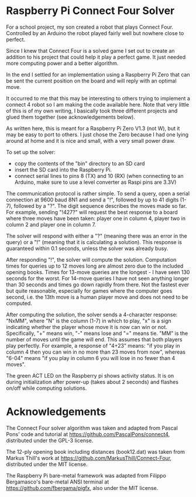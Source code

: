 # Raspberry Pi Connect Four Solver

For a school project, my son created a robot that plays Connect Four.
Controlled by an Arduino the robot played fairly well but nowhere close to perfect.

Since I knew that Connect Four is a solved game I set out to create an
addition to his project that could help it play a perfect game. It just needed
more computing power and a better algorithm.

In the end I settled for an implementation using a Raspberry Pi Zero that
can be sent the current position on the board and will reply with an optimal
move.

It occurred to me that this may be interesting to others trying to implement
a connect 4 robot so I am making the code available here. Note that very little
of this is of my own writing, I basically took three different projects and
glued them together (see acknowledgements below). 

As written here, this is meant for a Raspberry Pi Zero V1.3 (not W), but it
may be easy to port to others. I just chose the Zero because I had one lying 
around at home and it is nice and small, with a very small power draw.

To set up the solver:
- copy the contents of the "bin" directory to an SD card
- insert the SD card into the Raspberry Pi.
- connect serial lines to pins 8 (TX) and 10 (RX)
  (when connecting to an Arduino, make sure to use a level converter as Raspi pins are 3.3V)

The communication protocol is rather simple. To send a query, open a 
serial connection at 9600 baud 8N1 and send a "!", followed by up to 41 
digits (1-7), followed by a "?".  The digit sequence describes the moves
made so far. For example, sending "!427?" will request the best response
to a board where three moves have been taken: player one in column 4, player
two in column 2 and player one in column 7.

The solver will respond with either a "?" (meaning there was an error in the
query) or a "!" (meaning that it is calculating a solution). This response
is guaranteed within 0.1 seconds, unless the solver was already busy.

After responding "!", the solver will compute the solution. Computation
times for queries up to 12 moves long are almost zero due to the included 
opening books. Times for 13-move queries are the longest - I have seen
130 seconds for the worst. For 14-move queries I have not seen anything
longer than 30 seconds and times go down rapidly from there. Not the fastest
ever but quite reasonable, especially for games where the computer goes
second, i.e. the 13th move is a human player move and does not need to
be computed.

After computing the solution, the solver sends a 4-character response:
"NxMM", where "N" is the column (1-7) in which to play, "x" is a sign
indicating whether the player whose move it is now can win or not.
Specifically, "+" means win, "-" means lose and "=" means tie. "MM"
is the number of moves until the game will end. This assumes that both
players play perfectly. For example, a response of "4+23" means: "if
you play in column 4 then you can win in no more than 23 moves from now",
whereas "6-04" means "if you play in column 6 you will lose in no fewer
than 4 moves".

The green ACT LED on the Raspberry pi shows activity status. It is on 
during initialization after power-up (takes about 2 seconds) and 
flashes on/off while computing solutions.

# Acknowledgements

The Connect Four solver algorithm was taken and adapted from Pascal Pons'
code and tutorial at https://github.com/PascalPons/connect4, distributed
under the GPL-3 license.

The 12-ply opening book including distances (book12.dat) was taken from 
Markus Thill's work at https://github.com/MarkusThill/Connect-Four, 
distributed under the MIT license.

The Raspberry Pi bare-metal framework was adapted from Filippo Bergamasco's
bare-metal ANSI terminal at https://github.com/fbergama/pigfx, also under
the MIT license.
